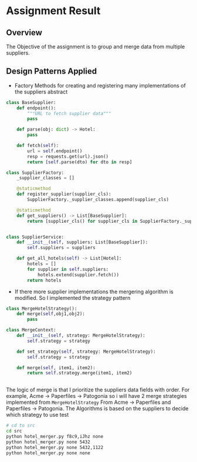 # Assignment Result
## Overview
The Objective of the assignment is to group and merge data from multiple suppliers. 
## Design Patterns Applied
- Factory Methods for creating and registering many implementations of the suppliers abstract
```python
class BaseSupplier:
    def endpoint():
        """URL to fetch supplier data"""
        pass

    def parse(obj: dict) -> Hotel:
        pass

    def fetch(self):
        url = self.endpoint()
        resp = requests.get(url).json()
        return [self.parse(dto) for dto in resp]
```
```python
class SupplierFactory:
    _supplier_classes = []

    @staticmethod
    def register_supplier(supplier_cls):
        SupplierFactory._supplier_classes.append(supplier_cls)

    @staticmethod
    def get_suppliers() -> List[BaseSupplier]:
        return [supplier_cls() for supplier_cls in SupplierFactory._supplier_classes]


class SupplierService:
    def __init__(self, suppliers: List[BaseSupplier]):
        self.suppliers = suppliers

    def get_all_hotels(self) -> List[Hotel]:
        hotels = []
        for supplier in self.suppliers:
            hotels.extend(supplier.fetch())
        return hotels
```
- If there more supplier implementations the mergering algorithm is modified. So I implemented the strategy pattern 
```python
class MergeHotelStrategy():
    def merge(self,obj1,obj2):
        pass

class MergeContext:
    def __init__(self, strategy: MergeHotelStrategy):
        self.strategy = strategy

    def set_strategy(self, strategy: MergeHotelStrategy):
        self.strategy = strategy

    def merge(self, item1, item2):
        return self.strategy.merge(item1, item2)
        
```
The logic of merge is that I prioritize the suppliers data fields with order. For example, Acme -> Paperfiles -> Patogonia so i will have 2 merge strategies implemented from `MergeHotelStrategy` From Acme -> Paperfiles and Paperfiles -> Patogonia. The Algorithms is based on the suppliers to decide which strategy to use
test
```bash
# cd to src
cd src
python hotel_merger.py f8c9,iJhz none
python hotel_merger.py none 5432
python hotel_merger.py none 5432,1122
python hotel_merger.py none none
```